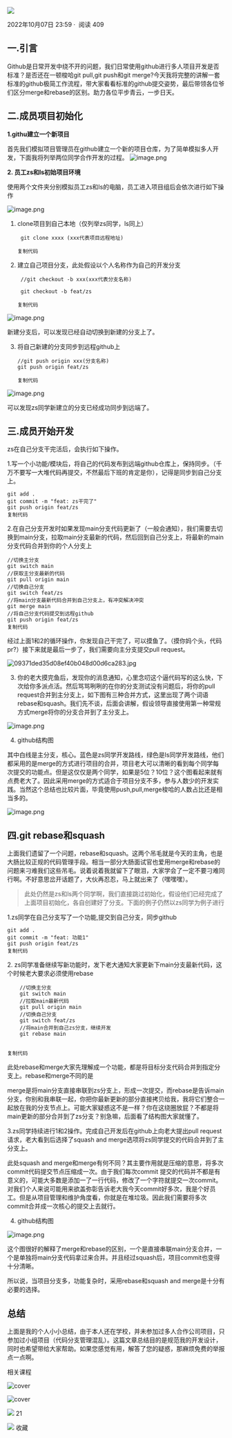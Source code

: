    

[![](https://p3-passport.byteimg.com/img/user-avatar/da0521c2de64e55cd974f2c7aa6d5e16~100x100.awebp)](https://juejin.cn/user/3439705793762375)

2022年10月07日 23:59 ·  阅读 409

## 一.引言

Github是日常开发中绕不开的问题，我们日常使用github进行多人项目开发是否标准？是否还在一顿梭哈git pull,git push和git merge?今天我将完整的讲解一套标准的github极简工作流程，带大家看看标准的github提交姿势，最后带领各位爷们区分merge和rebase的区别。助力各位平步青云，一步日天。

## 二.成员项目初始化

**1.githu建立一个新项目**

首先我们模拟项目管理员在github建立一个新的项目仓库，为了简单模拟多人开发，下面我将列举两位同学合作开发的过程。 ![image.png](https://p9-juejin.byteimg.com/tos-cn-i-k3u1fbpfcp/48283588113e4d5dbc95f1b4c630e8bb~tplv-k3u1fbpfcp-zoom-in-crop-mark:3024:0:0:0.awebp?)

**2\. 员工zs和ls初始项目环境**

使用两个文件夹分别模拟员工zs和ls的电脑，员工进入项目组后会依次进行如下操作

![image.png](https://p3-juejin.byteimg.com/tos-cn-i-k3u1fbpfcp/f3c2a4df75c84851a991ded801e495c7~tplv-k3u1fbpfcp-zoom-in-crop-mark:3024:0:0:0.awebp?)

1.  clone项目到自己本地（仅列举zs同学，ls同上）
    
    ```
     git clone xxxx (xxx代表项目远程地址)
     
    复制代码
    ```
    
2.  建立自己项目分支，此处假设以个人名称作为自己的开发分支
    
    ```
     //git checkout -b xxx(xxx代表分支名称)
    
     git checkout -b feat/zs
    
    复制代码
    ```
    

![image.png](https://p6-juejin.byteimg.com/tos-cn-i-k3u1fbpfcp/604c20eec832494ebe4a0645dc5af7e0~tplv-k3u1fbpfcp-zoom-in-crop-mark:3024:0:0:0.awebp?)

新建分支后，可以发现已经自动切换到新建的分支上了。

3.  将自己新建的分支同步到远程github上
    
    ```
    //git push origin xxx(分支名称)
    git push origin feat/zs
    
    复制代码
    ```
    

![image.png](https://p6-juejin.byteimg.com/tos-cn-i-k3u1fbpfcp/2154858603c8490885b3c060e989a34e~tplv-k3u1fbpfcp-zoom-in-crop-mark:3024:0:0:0.awebp?)

可以发现zs同学新建立的分支已经成功同步到远端了。

## 三.成员开始开发

zs在自己分支干完活后，会执行如下操作。

1.写一个小功能/模块后，将自己的代码发布到远端github仓库上，保持同步。（千万不要写一大堆代码再提交，不然最后下班的肯定是你），记得是同步到自己分支上。

```
git add .
git commit -m "feat: zs干完了"
git push origin feat/zs
复制代码
```

2.在自己分支开发时如果发现main分支代码更新了（一般会通知），我们需要去切换到main分支，拉取main分支最新的代码，然后回到自己分支上，将最新的main分支代码合并到你的个人分支上

```
//切换主分支
git switch main
//获取主分支最新的代码
git pull origin main
//切换自己分支
git switch feat/zs
//将main分支最新代码合并到自己分支上，有冲突解决冲突
git merge main
//将自己分支代码提交到远程github
git push origin feat/zs
复制代码
```

经过上面1和2的循环操作，你发现自己干完了，可以摸鱼了。（摸你妈个头，代码pr?）接下来就是最后一步了，我们需要向主分支提交pull request。

![09371ded35d08ef40b048d00d6ca283.jpg](https://p6-juejin.byteimg.com/tos-cn-i-k3u1fbpfcp/216fb19d3d5b494090794102471f2e70~tplv-k3u1fbpfcp-zoom-in-crop-mark:3024:0:0:0.awebp?)

3.  你的老大摸完鱼后，发现你的消息通知，心里念叨这个逼代码写的这么快，下次给你多派点活。然后骂骂咧咧的在你的分支测试没有问题后，将你的pull request合并到主分支上，如下图有三种合并方式，这里出现了两个词语 rebase和squash。我们先不谈，后面会讲解，假设领导直接使用第一种常规方式merge将你的分支合并到了主分支上。

![image.png](https://p6-juejin.byteimg.com/tos-cn-i-k3u1fbpfcp/47d2436ed15d4def9d1e5fc65eab50a6~tplv-k3u1fbpfcp-zoom-in-crop-mark:3024:0:0:0.awebp?)

4.  github结构图

其中白线是主分支，核心。蓝色是zs同学开发路线，绿色是ls同学开发路线，他们都采用的是merge的方式进行项目的合并，项目老大可以清晰的看到每个同学每次提交的功能点。但是这仅仅是两个同学，如果是5位？10位？这个图看起来就有点费老大了。因此采用merge的方式适合于项目分支不多，参与人数少的开发实践。当然这个总结也比较片面，毕竟使用push,pull,merge梭哈的人数占比还是相当多的。

![image.png](https://p9-juejin.byteimg.com/tos-cn-i-k3u1fbpfcp/a4a01fec8c004847bf1a3f32597af4ab~tplv-k3u1fbpfcp-zoom-in-crop-mark:3024:0:0:0.awebp?)

## 四.git rebase和squash

上面我们遗留了一个问题，rebase和squash。这两个吊毛就是今天的主角，也是大肠比较正规的代码管理手段。相当一部分大肠面试官也爱用merge和rebase的问题来刁难我们这些吊毛。说着说着我就留下了眼泪，大家学会了一定不要刁难同行啊。不好意思岔开话题了，大伙再忍忍，马上就出来了（嘿嘿嘿）。

> 此处仍然是zs和ls两个同学啊，我们直接跳过初始化，假设他们已经完成了上面项目初始化，各自创建好了分支。下面的例子仍然以zs同学为例子进行

1.zs同学在自己分支写了一个功能,提交到自己分支，同步github

```
git add .
git commit -m "feat: 功能1"
git push origin feat/zs
复制代码
```

2\. zs同学准备继续写新功能时，发下老大通知大家更新下main分支最新代码，这个时候老大要求必须使用rebase

```
    //切换主分支
    git switch main
    //拉取main最新代码
    git pull origin main
    //切换自己分支
    git switch feat/zs
    //将main合并到自己zs分支，继续开发
    git rebase main
    
    
复制代码
```

此处rebase和merge大家先理解成一个功能，都是将目标分支代码合并到指定分支上。rebase和merge不同的是

merge是将main分支直接串联到zs分支上，形成一次提交，而rebase是告诉main分支，你别和我串联一起，你把你最新更新的部分直接拷贝给我，我将它们整合一起放在我的分支节点上。可能大家疑惑这不是一样？你在这绕圈放屁？不都是将main更新的部分合并到了zs分支？别急嘛，后面看了结构图大家就懂了。

3.zs同学持续进行1和2操作。完成自己开发后在github上向老大提出pull request请求，老大看到后选择了squash and merge选项将zs同学提交的代码合并到了主分支上。

此处squash and merge和merge有何不同？其主要作用就是压缩的意思，将多次commit代码提交节点压缩成一次。由于我们每次commit 提交的代码并不都是有意义的，可能大多数是添加一了一行代码，修改了一个字符就提交一次commit。对我们个人来说可能用来欲盖弥彰告诉老大我今天commit好多次，我是个好员工。但是从项目管理和维护角度看，你就是在堆垃圾。因此我们需要将多次commit合并成一次核心的提交上去就行。

4.  github结构图

![image.png](https://p9-juejin.byteimg.com/tos-cn-i-k3u1fbpfcp/d8d4cbf4fae249b68f5489fd07d7de07~tplv-k3u1fbpfcp-zoom-in-crop-mark:3024:0:0:0.awebp?)

这个图很好的解释了merge和rebase的区别，一个是直接串联main分支合并，一个是单独将main分支代码拿过来合并。并且经过squash后，项目commit也变得十分清晰。

所以说，当项目分支多，功能复杂时，采用rebase和squash and merge是十分有必要的选择。

## 总结

上面是我的个人小小总结，由于本人还在学校，并未参加过多人合作公司项目，只参加过小组项目（代码分支管理混乱）。这篇文章总结目的是规范我的开发设计，同时也希望带给大家帮助。如果您感觉有用，解答了您的疑惑，那麻烦免费的举报点一点啊。

相关课程

![cover](https://p9-juejin.byteimg.com/tos-cn-i-k3u1fbpfcp/1646d797b8c34de6b4d323657f430635~tplv-k3u1fbpfcp-zoom-mark-crop-v2:0:0:160:224.awebp)

![cover](https://p9-juejin.byteimg.com/tos-cn-i-k3u1fbpfcp/22cb14cfcc6047419eb4e1bfea62a57d~tplv-k3u1fbpfcp-zoom-mark-crop-v2:0:0:160:224.awebp)

![](https://lf3-cdn-tos.bytescm.com/obj/static/xitu_juejin_web/00ba359ecd0075e59ffbc3d810af551d.svg) 21

![](https://lf3-cdn-tos.bytescm.com/obj/static/xitu_juejin_web/3d482c7a948bac826e155953b2a28a9e.svg) 收藏